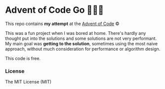 # Advent of Code Go 🎄👨‍💻
This repo contains **my attempt** at the [Advent of Code](adventofcode.com) &copy;

This was a fun project when I was bored at home. There's hardly any thought put into the solutions and some solutions are not very performant. My main goal was **getting to the solution**, sometimes using the most naive approach, without much consideration for performance or algorithm design.

This code is free.

### License
The MIT License (MIT)
